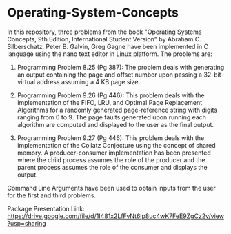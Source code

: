 # Operating-System-Concepts

In this repository, three problems from the book "Operating Systems Concepts, 9th Edition, International Student Version" by Abraham C. Silberschatz, Peter B. Galvin, Greg Gagne 
have been implemented in C language using the nano text editor in Linux platform. The problems are:

1. Programming Problem 8.25 (Pg 387):
   The problem deals with generating an output containing the page and offset number upon passing a 32-bit virtual address assuming a 4 KB page size.

2. Programming Problem 9.26 (Pg 446):
   This problem deals with the implementation of the FIFO, LRU, and Optimal Page Replacement Algorithms for a randomly generated page-reference string with digits ranging from 
   0 to 9. The page faults generated upon running each algorithm are computed and displayed to the user as the final output.
   
3. Programming Problem 9.27 (Pg 446):
   This problem deals with the implementation of the Collatz Conjecture using the concept of shared memory. A producer-consumer implementation has been presented where the child
   process assumes the role of the producer and the parent process assumes the role of the consumer and displays the output. 
   
Command Line Arguments have been used to obtain inputs from the user for the first and third problems. 

Package Presentation Link: https://drive.google.com/file/d/1I481x2LfFvNt6lp8uc4wK7FeE9ZgCz2v/view?usp=sharing
